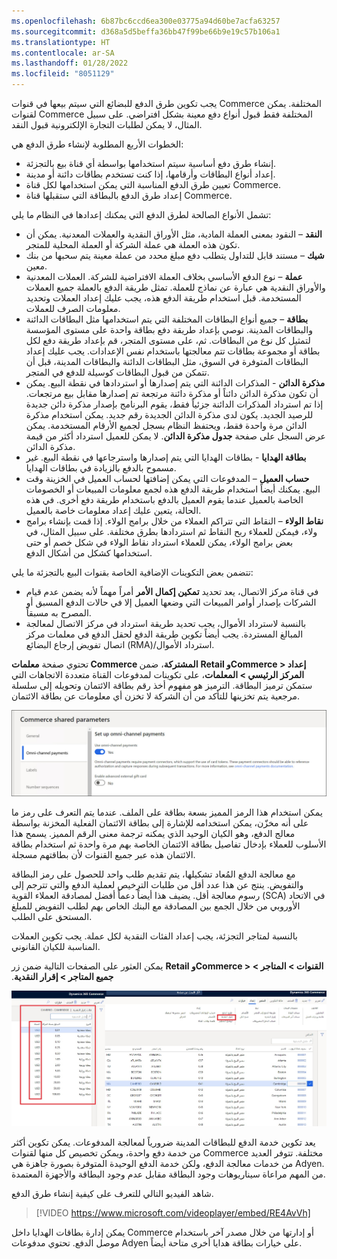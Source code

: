 ```yaml
---
ms.openlocfilehash: 6b87bc6ccd6ea300e03775a94d60be7acfa63257
ms.sourcegitcommit: d368a5d5beffa36bb47f99be66b9e19c57b106a1
ms.translationtype: HT
ms.contentlocale: ar-SA
ms.lasthandoff: 01/28/2022
ms.locfileid: "8051129"
---
```

يجب تكوين طرق الدفع للبضائع التي سيتم بيعها في قنوات Commerce المختلفة. يمكن لقنوات Commerce المختلفة فقط قبول أنواع دفع معينة بشكل افتراضي. على سبيل المثال، لا يمكن لطلبات التجارة الإلكترونية قبول النقد. 

الخطوات الأربع المطلوبة لإنشاء طرق الدفع هي:

-   إنشاء طرق دفع أساسية سيتم استخدامها بواسطة أي قناة بيع بالتجزئة.
-   إعداد أنواع البطاقات وأرقامها، إذا كنت تستخدم بطاقات دائنة أو مدينة. 
-   تعيين طرق الدفع المناسبة التي يمكن استخدامها لكل قناة Commerce. 
-   إعداد طرق الدفع بالبطاقة التي ستقبلها قناة Commerce.  

تشمل الأنواع الصالحة لطرق الدفع التي يمكنك إعدادها في النظام ما يلي: 

-   **النقد** – النقود بمعنى العملة المادية، مثل الأوراق النقدية والعملات المعدنية. يمكن أن تكون هذه العملة هي عملة الشركة أو العملة المحلية للمتجر.
-   **شيك** – مستند قابل للتداول يتطلب دفع مبلغ محدد من عملة معينة يتم سحبها من بنك معين. 
-   **عملة** – نوع الدفع الأساسي بخلاف العملة الافتراضية للشركة. العملات المعدنية والأوراق النقدية هي عبارة عن نماذج للعملة. تمثل طريقة الدفع بالعملة جميع العملات المستخدمة. قبل استخدام طريقة الدفع هذه، يجب عليك إعداد العملات وتحديد معلومات الصرف للعملات.
-   **بطاقة** – جميع أنواع البطاقات المختلفة التي يتم استخدامها مثل البطاقات الدائنة والبطاقات المدينة. نوصي بإعداد طريقة دفع بطاقة واحدة على مستوى المؤسسة لتمثيل كل نوع من البطاقات. ثم، على مستوى المتجر، قم بإعداد طريقة دفع لكل بطاقة أو مجموعة بطاقات تتم معالجتها باستخدام نفس الإعدادات. يجب عليك إعداد البطاقات المتوفرة في السوق، مثل البطاقات الدائنة والبطاقات المدينة، قبل أن تتمكن من قبول البطاقات كوسيلة للدفع في المتجر.
-   **مذكرة الدائن** - المذكرات الدائنة التي يتم إصدارها أو استردادها في نقطة البيع. يمكن أن تكون مذكرة الدائن دائناً أو مذكرة دائنة مرتجعة تم إصدارها مقابل بيع مرتجعات. إذا تم استرداد المذكرات الدائنة جزئياً فقط، يقوم البرنامج بإصدار مذكرة دائن جديدة للرصيد الجديد. يكون لدى مذكرة الدائن الجديدة رقم جديد. يمكن استخدام مذكرة الدائن مرة واحدة فقط، ويحتفظ النظام بسجل لجميع الأرقام المستخدمة. يمكن عرض السجل على صفحة **جدول مذكرة الدائن**. لا يمكن للعميل استرداد أكثر من قيمة مذكرة الدائن.
-   **بطاقة الهدايا** - بطاقات الهدايا التي يتم إصدارها واسترجاعها في نقطة البيع. غير مسموح بالدفع بالزيادة في بطاقات الهدايا.
-   **حساب العميل** – المدفوعات التي يمكن إضافتها لحساب العميل في الخزينة وقت البيع. يمكنك أيضاً استخدام طريقة الدفع هذه لجمع معلومات المبيعات أو الخصومات الخاصة بالعميل عندما يقوم العميل بالدفع باستخدام طريقة دفع أخرى. في هذه الحالة، يتعين عليك إعداد معلومات خاصة بالعميل.
-   **نقاط الولاء** – النقاط التي تتراكم العملاء من خلال برامج الولاء. إذا قمت بإنشاء برامج ولاء، فيمكن للعملاء ربح النقاط ثم استردادها بطرق مختلفة. على سبيل المثال، في بعض برامج الولاء، يمكن للعملاء استرداد نقاط الولاء في شكل خصم أو حتى استخدامها كشكل من أشكال الدفع.

تتضمن بعض التكوينات الإضافية الخاصة بقنوات البيع بالتجزئة ما يلي: 

-   في قناة مركز الاتصال، يعد تحديد **تمكين إكمال الأمر** أمراً مهماً لأنه يضمن عدم قيام الشركات بإصدار أوامر المبيعات التي وضعها العميل إلا في حالات الدفع المسبق أو المصرح به مسبقاً. 
-   بالنسبة لاسترداد الأموال، يجب تحديد طريقة استرداد في مركز الاتصال لمعالجة المبالغ المستردة. يجب أيضاً تكوين طريقة الدفع لحقل الدفع في معلمات مركز اتصال تفويض إرجاع البضائع (RMA)/استرداد الأموال. 

تحتوي صفحة **معلمات Commerce المشتركة**، ضمن **Retail وCommerce > إعداد المركز الرئيسي > المعلمات**، على تكوينات لمدفوعات القناة متعددة الاتجاهات التي ستمكن ترميز البطاقة. الترميز هو مفهوم أخذ رقم بطاقة الائتمان وتحويله إلى سلسلة مرجعية يتم تخزينها للتأكد من أن الشركة لا تخزن أي معلومات عن بطاقة الائتمان. 

[ ![لقطة شاشة لصفحة المعلمات التجارية المشتركة](../media/commerce-shared-parameters-12-ss.jpg) ](../media/commerce-shared-parameters-12-ss.jpg#lightbox)

يمكن استخدام هذا الرمز المميز بسعة بطاقة على الملف. عندما يتم التعرف على رمز ما على أنه مخزّن، يمكن استخدامه للإشارة إلى بطاقة الائتمان الفعلية المخزنة بواسطة معالج الدفع، وهو الكيان الوحيد الذي يمكنه ترجمة معنى الرقم المميز. يسمح هذا الأسلوب للعملاء بإدخال تفاصيل بطاقة الائتمان الخاصة بهم مرة واحدة ثم استخدام بطاقة الائتمان هذه عبر جميع القنوات لأن بطاقتهم مسجلة. 

مع معالجة الدفع المُعاد تشكيلها، يتم تقديم طلب واحد للحصول على رمز البطاقة والتفويض.  ينتج عن هذا عدد أقل من طلبات الترخيص لعملية الدفع والتي تترجم إلى رسوم معالجة أقل.  يضيف هذا أيضاً دعماً أفضل لمصادقة العملاء القوية (SCA) في الاتحاد الأوروبي من خلال الجمع بين المصادقة مع البنك الخاص بهم لطلب التفويض للمبلغ المستحق على الطلب.

بالنسبة لمتاجر التجزئة، يجب إعداد الفئات النقدية لكل عملة. يجب تكوين العملات المناسبة للكيان القانوني. 

يمكن العثور على الصفحات التالية ضمن زر **Retail وCommerce > القنوات > المتاجر > جميع المتاجر > ‬‏‫إقرار النقدية**.
 
[ ![لقطة شاشة توضح صفحة ‬‏‫إقرار النقدية في Dynamics 365 Commerce.](../media/cash-declaration-13-ssm.jpg) ](../media/cash-declaration-13-ssm.jpg#lightbox)

يعد تكوين خدمة الدفع للبطاقات المدينة ضرورياً لمعالجة المدفوعات. يمكن تكوين أكثر من خدمة دفع واحدة، ويمكن تخصيص كل منها لقنوات Commerce مختلفة. تتوفر العديد من خدمات معالجة الدفع، ولكن خدمة الدفع الوحيدة المتوفرة بصورة جاهزة هي Adyen. من المهم مراعاة سيناريوهات وجود البطاقة مقابل عدم وجود البطاقة والأجهزة المعتمدة.

شاهد الفيديو التالي للتعرف على كيفية إنشاء طرق الدفع. 

 > [!VIDEO https://www.microsoft.com/videoplayer/embed/RE4AvVh]
 
 
يمكن إدارة بطاقات الهدايا داخل Commerce أو إدارتها من خلال مصدر آخر باستخدام موصل الدفع. تحتوي مدفوعات Adyen على خيارات بطاقة هدايا أخرى متاحة أيضاً. 
